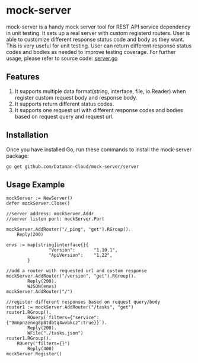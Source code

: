 # mock-server
mock-server is a handy mock server tool for REST API service dependency in unit testing.
It sets up a real server with custom registerd routers.
User is able to customize different response status code and body as they want.
This is very useful for unit testing.
User can return different response status codes and bodies as needed to improve testing coverage.
For further usage, please refer to source code: [server.go](https://github.com/Dataman-Cloud/mock-server/blob/master/server/server.go)

## Features
1. It supports multiple data format(string, interface, file, io.Reader) when register custom request body and response body.
2. It supports return different status codes.
3. It supports one request url with different response codes and bodies based on request query and request url. 

## Installation
Once you have installed Go, run these commands to install the mock-server package:
```
go get github.com/Dataman-Cloud/mock-server/server
```

## Usage Example
```
mockServer := NewServer()
defer mockServer.Close()

//server address: mockServer.Addr
//server listen port: mockServer.Port

mockServer.AddRouter("/_ping", "get").RGroup().
	Reply(200)

envs := map[string]interface{}{
                "Version":       "1.10.1",
                "ApiVersion":    "1.22",
        }

//add a router with requested url and custom response
mockServer.AddRouter("/version", "get").RGroup().
        Reply(200).
        WJSON(envs)
mockServer.AddRouter("/")

//register different responses based on request query/body
router1 := mockServer.AddRouter("/tasks", "get")
router1.RGroup().
        RQuery(`filters={"service":{"9mnpnzenvg8p8tdbtq4wvbkcz":true}}`).
        Reply(200).
        WFile("./tasks.json")
router1.RGroup().
	RQuery("filters={}")
        Reply(400)
mockServer.Register()
```
